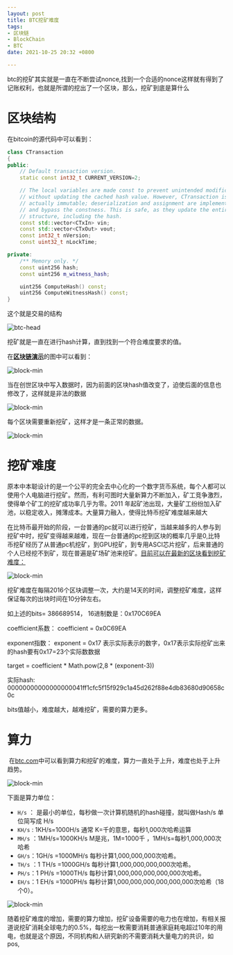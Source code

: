 ```yaml
---
layout: post
title: BTC挖矿难度
tags: 
- 区块链
- BlockChain
- BTC
date: 2021-10-25 20:32 +0800

---
```






​		btc的挖矿其实就是一直在不断尝试nonce,找到一个合适的nonce这样就有得到了记账权利，也就是所谓的挖出了一个区块，那么，挖矿到底是算什么

# 区块结构

在bitcoin的源代码中可以看到：

```c++
class CTransaction
{
public:
    // Default transaction version.
    static const int32_t CURRENT_VERSION=2;

    // The local variables are made const to prevent unintended modification
    // without updating the cached hash value. However, CTransaction is not
    // actually immutable; deserialization and assignment are implemented,
    // and bypass the constness. This is safe, as they update the entire
    // structure, including the hash.
    const std::vector<CTxIn> vin;
    const std::vector<CTxOut> vout;
    const int32_t nVersion;
    const uint32_t nLockTime;

private:
    /** Memory only. */
    const uint256 hash;
    const uint256 m_witness_hash;

    uint256 ComputeHash() const;
    uint256 ComputeWitnessHash() const;
}
```

这个就是交易的结构

![btc-head](https://github.com/lvguidong/lvguidong.github.io/blob/main/_posts/images/btc-head.png?raw=true)



挖矿就是一直在进行hash计算，直到找到一个符合难度要求的值。

在[**区块链演示**](https://andersbrownworth.com/blockchain/blockchain)的图中可以看到：

![block-min](https://github.com/lvguidong/lvguidong.github.io/blob/main/_posts/images/block_min1.png?raw=true)

当在创世区块中写入数据时，因为前面的区块hash值改变了，迫使后面的信息也修改了，这样就是非法的数据

![block-min](https://github.com/lvguidong/lvguidong.github.io/blob/main/_posts/images/block_min2.png?raw=true)

每个区块需要重新挖矿，这样才是一条正常的数据。

![block-min](https://github.com/lvguidong/lvguidong.github.io/blob/main/_posts/images/block_min3.png?raw=true)



# 挖矿难度

​	原本中本聪设计的是一个公平的完全去中心化的一个数字货币系统，每个人都可以使用个人电脑进行挖矿。然而，有利可图时大量新算力不断加入，矿工竞争激烈，使得单个矿工的挖矿成功率几乎为零。2011 年起矿池出现，大量矿工纷纷加入矿池，以稳定收入，摊薄成本。大量算力融入，使得比特币挖矿难度越来越大

​	在比特币最开始的阶段，一台普通的pc就可以进行挖矿，当越来越多的人参与到挖矿中时，挖矿变得越来越难，现在一台普通的pc挖到区块的概率几乎是0,比特币挖矿经历了从普通pc机挖矿，到GPU挖矿，到专用ASCI芯片挖矿，后来普通的个人已经挖不到矿，现在普遍是矿场矿池来挖矿。[目前可以在最新的区块看到挖矿难度：](https://www.blockchain.com/btc/block/0000000000000000000368e530713cc1d97ea65323295edf1edccf0ac33c9259)

![block-min](https://github.com/lvguidong/lvguidong.github.io/blob/main/_posts/images/block_bits.png?raw=true)



挖矿难度在每隔2016个区块调整一次，大约是14天的时间，调整挖矿难度，这样保证每次的出块时间在10分钟左右。

如上述的bits= 386689514， 16进制数是：0x170C69EA

coefficient系数： coefficient = 0x0C69EA

exponent指数：	exponent = 0x17		表示实际表示的数字，0x17表示实际挖矿出来的hash要有0x17=23个实际数数据

target = coefficient * Math.pow(2,8 * (exponent-3))

实际hash:	00000000000000000041ff1cfc5f15f929c1a45d262f88e4db83680d90658c0c

bits值越小，难度越大，越难挖矿，需要的算力更多。



# 算力

​	在[btc.com](btc.com)中可以看到算力和挖矿的难度，算力一直处于上升，难度也处于上升趋势。

![block-min](https://github.com/lvguidong/lvguidong.github.io/blob/main/_posts/images/power.png?raw=true)

下面是算力单位：

- `H/s` ： 是最小的单位，每秒做一次计算机随机的hash碰撞，就叫做Hash/s 单位简写成 H/s
- `KH/s` : 1KH/s=1000H/s 通常 K=千的意思，每秒1,000次哈希运算
- `MH/s` ：1MH/s=1000KH/s M是兆，1M=1000千 ，1MH/s=每秒1,000,000次哈希
- `GH/s`：1GH/s =1000MH/s 每秒计算1,000,000,000次哈希。
- `TH/s` ：1 TH/s =1000GH/s 每秒计算1,000,000,000,000次哈希。
- `PH/s`：1 PH/s =1000TH/s 每秒计算1,000,000,000,000,000次哈希。
- `EH/s`：1 EH/s =1000PH/s 每秒计算1,000,000,000,000,000,000次哈希（18个0）。

![block-min](https://github.com/lvguidong/lvguidong.github.io/blob/main/_posts/images/bits_2.png?raw=true)



​	随着挖矿难度的增加，需要的算力增加，挖矿设备需要的电力也在增加，有相关报道说挖矿消耗全球电力的0.5%，每挖出一枚需要消耗普通家庭耗电超过10年的用电，也就是这个原因，不同机构和人研究新的不需要消耗大量电力的共识，如pos,